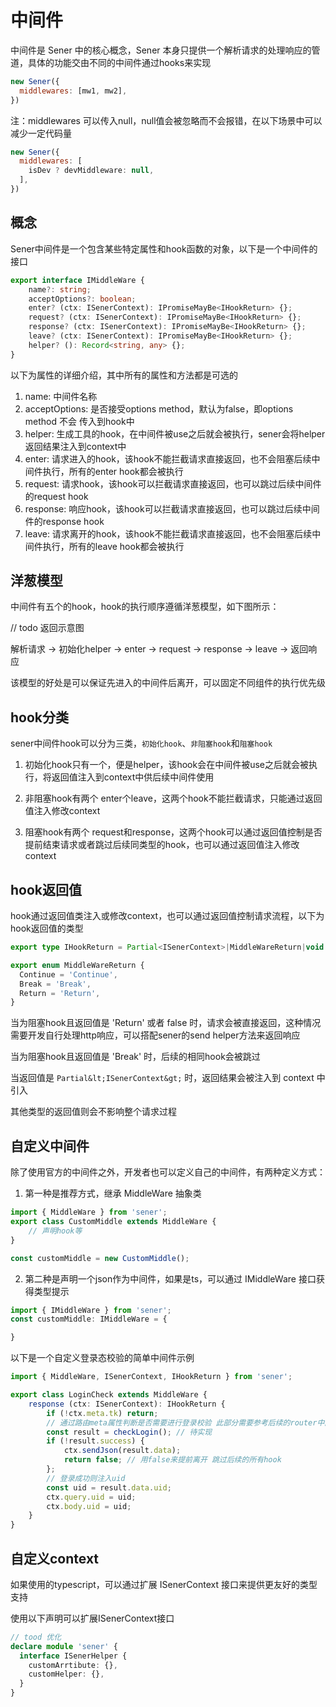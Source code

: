 <!--
 * @Author: chenzhongsheng
 * @Date: 2023-05-13 17:15:15
 * @Description: Coding something
-->

# 中间件

中间件是 Sener 中的核心概念，Sener 本身只提供一个解析请求的处理响应的管道，具体的功能交由不同的中间件通过hooks来实现

```js
new Sener({
  middlewares: [mw1, mw2],
})
```

注：middlewares 可以传入null，null值会被忽略而不会报错，在以下场景中可以减少一定代码量

```js
new Sener({
  middlewares: [
    isDev ? devMiddleware: null,
  ],
})
```

## 概念

Sener中间件是一个包含某些特定属性和hook函数的对象，以下是一个中间件的接口

```ts
export interface IMiddleWare {
    name?: string;
    acceptOptions?: boolean;
    enter? (ctx: ISenerContext): IPromiseMayBe<IHookReturn> {};
    request? (ctx: ISenerContext): IPromiseMayBe<IHookReturn> {};
    response? (ctx: ISenerContext): IPromiseMayBe<IHookReturn> {};
    leave? (ctx: ISenerContext): IPromiseMayBe<IHookReturn> {};
    helper? (): Record<string, any> {};
}
```

以下为属性的详细介绍，其中所有的属性和方法都是可选的

1. name: 中间件名称
2. acceptOptions: 是否接受options method，默认为false，即options method 不会 传入到hook中
3. helper: 生成工具的hook，在中间件被use之后就会被执行，sener会将helper返回结果注入到context中
4. enter: 请求进入的hook，该hook不能拦截请求直接返回，也不会阻塞后续中间件执行，所有的enter hook都会被执行
5. request: 请求hook，该hook可以拦截请求直接返回，也可以跳过后续中间件的request hook
6. response: 响应hook，该hook可以拦截请求直接返回，也可以跳过后续中间件的response hook
7. leave: 请求离开的hook，该hook不能拦截请求直接返回，也不会阻塞后续中间件执行，所有的leave hook都会被执行

## 洋葱模型

中间件有五个的hook，hook的执行顺序遵循洋葱模型，如下图所示：

// todo 返回示意图

解析请求 -> 初始化helper -> enter -> request -> response -> leave -> 返回响应

该模型的好处是可以保证先进入的中间件后离开，可以固定不同组件的执行优先级

## hook分类

sener中间件hook可以分为三类，`初始化hook`、`非阻塞hook`和`阻塞hook`

1. 初始化hook只有一个，便是helper，该hook会在中间件被use之后就会被执行，将返回值注入到context中供后续中间件使用

2. 非阻塞hook有两个 enter个leave，这两个hook不能拦截请求，只能通过返回值注入修改context

3. 阻塞hook有两个 request和response，这两个hook可以通过返回值控制是否提前结束请求或者跳过后续同类型的hook，也可以通过返回值注入修改context

## hook返回值

hook通过返回值类注入或修改context，也可以通过返回值控制请求流程，以下为hook返回值的类型

```ts
export type IHookReturn = Partial<ISenerContext>|MiddleWareReturn|void|false;

export enum MiddleWareReturn {
  Continue = 'Continue',
  Break = 'Break',
  Return = 'Return',
}
```

当为阻塞hook且返回值是 'Return' 或者 false 时，请求会被直接返回，这种情况需要开发自行处理http响应，可以搭配sener的send helper方法来返回响应

当为阻塞hook且返回值是 'Break' 时，后续的相同hook会被跳过

当返回值是 `Partial&lt;ISenerContext&gt;` 时，返回结果会被注入到 context 中引入

其他类型的返回值则会不影响整个请求过程

## 自定义中间件

除了使用官方的中间件之外，开发者也可以定义自己的中间件，有两种定义方式：

1. 第一种是推荐方式，继承 MiddleWare 抽象类

```ts
import { MiddleWare } from 'sener';
export class CustomMiddle extends MiddleWare {
    // 声明hook等
}

const customMiddle = new CustomMiddle();
```

2. 第二种是声明一个json作为中间件，如果是ts，可以通过 IMiddleWare 接口获得类型提示

```ts
import { IMiddleWare } from 'sener';
const customMiddle: IMiddleWare = {

}
```

以下是一个自定义登录态校验的简单中间件示例

```ts
import { MiddleWare, ISenerContext, IHookReturn } from 'sener';

export class LoginCheck extends MiddleWare {
    response (ctx: ISenerContext): IHookReturn {
        if (!ctx.meta.tk) return; 
        // 通过路由meta属性判断是否需要进行登录校验 此部分需要参考后续的router中间件
        const result = checkLogin(); // 待实现
        if (!result.success) {
            ctx.sendJson(result.data);
            return false; // 用false来提前离开 跳过后续的所有hook
        };
        // 登录成功则注入uid
        const uid = result.data.uid;
        ctx.query.uid = uid;
        ctx.body.uid = uid;
    }
}
```

## 自定义context

如果使用的typescript，可以通过扩展 ISenerContext 接口来提供更友好的类型支持

使用以下声明可以扩展ISenerContext接口

```ts
// tood 优化
declare module 'sener' {
  interface ISenerHelper {
    customArrtibute: {},
    customHelper: {},
  }
}
```
